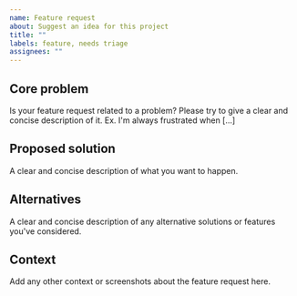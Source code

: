 ```yaml
---
name: Feature request
about: Suggest an idea for this project
title: ""
labels: feature, needs triage
assignees: ""
---
```


## Core problem

Is your feature request related to a problem? Please try to give a clear and concise description of it. Ex. I'm always frustrated when [...]

## Proposed solution

A clear and concise description of what you want to happen.

## Alternatives

A clear and concise description of any alternative solutions or features you've considered.

## Context

Add any other context or screenshots about the feature request here.
